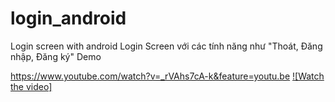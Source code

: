 # login_android
Login screen with android
Login Screen với các tính năng như "Thoát, Đăng nhập, Đăng ký"
Demo

https://www.youtube.com/watch?v=_rVAhs7cA-k&feature=youtu.be
[![Watch the video]](https://www.youtube.com/watch?v=_rVAhs7cA-k&feature=youtu.be)


